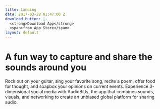 ```yaml
---
title: Landing
date: 2017-03-28 01:47:00 Z
download button: |-
  <strong>Download App</strong>
  <span>from App Store</span>
layout: default
---
```


<h1>A fun way to capture and <span>share</span> the sounds around you</h1>
<p>Rock out on your guitar, sing your favorite song, recite a poem, offer food for thought, and soapbox your opinions on current events. Experience 3-dimensional social media with AudioBitts, the app that combines sounds, visuals, and networking to create an unbiased global platform for sharing audio.</p>